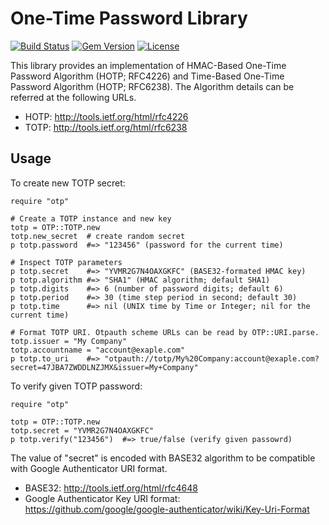 # One-Time Password Library

[![Build Status](https://secure.travis-ci.org/gotoyuzo/otp.png)](https://travis-ci.org/gotoyuzo/otp)
[![Gem Version](https://badge.fury.io/rb/otp.svg)](https://rubygems.org/gems/otp)
[![License](https://img.shields.io/badge/license-MIT-blue.svg?style=flat)](https://github.com/gotoyuzo/otp/blob/master/LICENSE.txt)

This library provides an implementation of 
HMAC-Based One-Time Password Algorithm (HOTP; RFC4226) and
Time-Based One-Time Password Algorithm (HOTP; RFC6238).
The Algorithm details can be referred at the following URLs.

* HOTP: http://tools.ietf.org/html/rfc4226
* TOTP: http://tools.ietf.org/html/rfc6238

## Usage

To create new TOTP secret:

    require "otp"

    # Create a TOTP instance and new key
    totp = OTP::TOTP.new
    totp.new_secret  # create random secret
    p totp.password  #=> "123456" (password for the current time)

    # Inspect TOTP parameters
    p totp.secret    #=> "YVMR2G7N4OAXGKFC" (BASE32-formated HMAC key)
    p totp.algorithm #=> "SHA1" (HMAC algorithm; default SHA1)
    p totp.digits    #=> 6 (number of password digits; default 6)
    p totp.period    #=> 30 (time step period in second; default 30)
    p totp.time      #=> nil (UNIX time by Time or Integer; nil for the current time)

    # Format TOTP URI. Otpauth scheme URLs can be read by OTP::URI.parse.
    totp.issuer = "My Company"
    totp.accountname = "account@exaple.com"
    p totp.to_uri    #=> "otpauth://totp/My%20Company:account@exaple.com?secret=47JBA7ZWDDLNZJMX&issuer=My+Company"

To verify given TOTP password:

    require "otp"

    totp = OTP::TOTP.new
    totp.secret = "YVMR2G7N4OAXGKFC"
    p totp.verify("123456")  #=> true/false (verify given passowrd)

The value of "secret" is encoded with BASE32 algorithm to be compatible
with Google Authenticator URI format.

* BASE32: http://tools.ietf.org/html/rfc4648
* Google Authenticator Key URI format: https://github.com/google/google-authenticator/wiki/Key-Uri-Format

